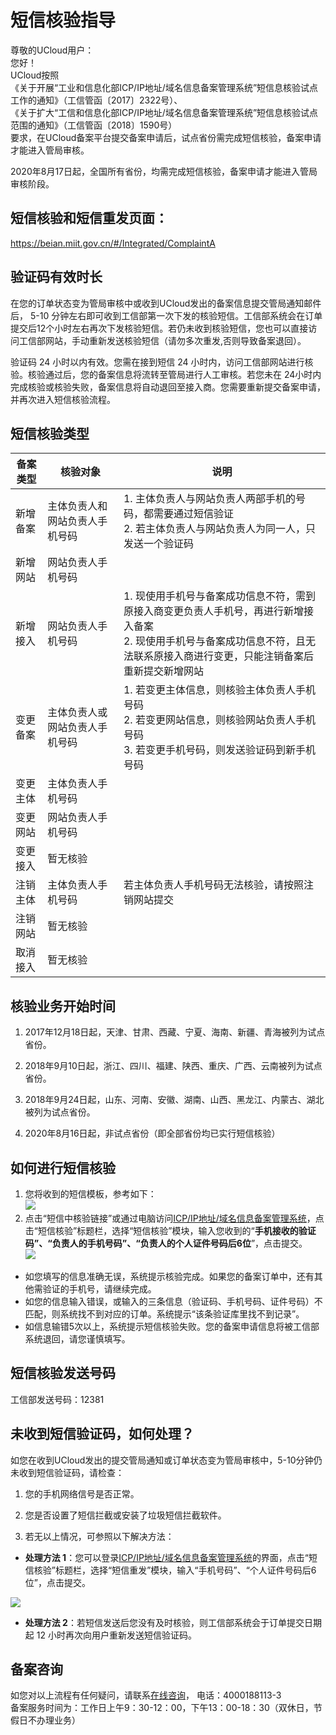 

# 短信核验指导

尊敬的UCloud用户：  
您好！  
UCloud按照  
《关于开展“工业和信息化部ICP/IP地址/域名信息备案管理系统”短信息核验试点工作的通知》（工信管函〔2017〕2322号）、  
《关于扩大“工信和信息化部ICP/IP地址/域名信息备案管理系统”短信息核验试点范围的通知》（工信管函〔2018〕1590号）  
要求，在UCloud备案平台提交备案申请后，试点省份需完成短信核验，备案申请才能进入管局审核。  

2020年8月17日起，全国所有省份，均需完成短信核验，备案申请才能进入管局审核阶段。

## 短信核验和短信重发页面：  

https://beian.miit.gov.cn/#/Integrated/ComplaintA

## 验证码有效时长  

在您的订单状态变为管局审核中或收到UCloud发出的备案信息提交管局通知邮件后， 5-10 分钟左右即可收到工信部第一次下发的核验短信。工信部系统会在订单提交后12个小时左右再次下发核验短信。若仍未收到核验短信，您也可以直接访问工信部网站，手动重新发送核验短信（请勿多次重发,否则导致备案退回）。

验证码 24 小时以内有效。您需在接到短信 24 小时内，访问工信部网站进行核验。核验通过后，您的备案信息将流转至管局进行人工审核。若您未在 24小时内完成核验或核验失败，备案信息将自动退回至接入商。您需要重新提交备案申请，并再次进入短信核验流程。  

## 短信核验类型

| 备案类型 | 核验对象                       | 说明                                                         |
| -------- | ------------------------------ | ------------------------------------------------------------ |
| 新增备案 | 主体负责人和网站负责人手机号码 | 1. 主体负责人与网站负责人两部手机的号码，都需要通过短信验证<br>2. 若主体负责人与网站负责人为同一人，只发送一个验证码 |
| 新增网站 | 网站负责人手机号码             |                                                              |
| 新增接入 | 网站负责人手机号码             | 1. 现使用手机号与备案成功信息不符，需到原接入商变更负责人手机号，再进行新增接入备案<br>2. 现使用手机号与备案成功信息不符，且无法联系原接入商进行变更，只能注销备案后重新提交新增网站 |
| 变更备案 | 主体负责人或网站负责人手机号码 | 1. 若变更主体信息，则核验主体负责人手机号码<br>2. 若变更网站信息，则核验网站负责人手机号码<br>3. 若变更手机号码，则发送验证码到新手机号码 |
| 变更主体 | 主体负责人手机号码             |                                                              |
| 变更网站 | 网站负责人手机号码             |                                                              |
| 变更接入 | 暂无核验                       |                                                              |
| 注销主体 | 主体负责人手机号码             | 若主体负责人手机号码无法核验，请按照注销网站提交             |
| 注销网站 | 暂无核验                       |                                                              |
| 取消接入 | 暂无核验                       |                                                              |

## 核验业务开始时间

1. 2017年12月18日起，天津、甘肃、西藏、宁夏、海南、新疆、青海被列为试点省份。  
2. 2018年9月10日起，浙江、四川、福建、陕西、重庆、广西、云南被列为试点省份。  

3. 2018年9月24日起，山东、河南、安徽、湖南、山西、黑龙江、内蒙古、湖北被列为试点省份。
4. 2020年8月16日起，非试点省份（即全部省份均已实行短信核验）


## 如何进行短信核验

1. 您将收到的短信模板，参考如下：  
   ![](https://static.ucloud.cn/97dbe7d5521947b3929c3bca21e9426f.png)  
2. 点击“短信中核验链接”或通过电脑访问[ICP/IP地址/域名信息备案管理系统](https://beian.miit.gov.cn)，点击“短信核验”标题栏，选择“短信核验”模块，输入您收到的“**手机接收的验证码”、“负责人的手机号码”、“负责人的个人证件号码后6位**”，点击提交。   
    ![](https://static.ucloud.cn/513e432780a3411c90430300cefa07c2.png)

* 如您填写的信息准确无误，系统提示核验完成。如果您的备案订单中，还有其他需验证的手机号，请继续完成。 
* 如您的信息输入错误，或输入的三条信息（验证码、手机号码、证件号码）不匹配，则系统找不到对应的订单。系统提示“该条验证库里找不到记录”。  
* 如信息输错5次以上，系统提示短信核验失败。您的备案申请信息将被工信部系统退回，请您谨慎填写。  
  

## 短信核验发送号码

工信部发送号码：12381


## 未收到短信验证码，如何处理？

如您在收到UCloud发出的提交管局通知或订单状态变为管局审核中，5-10分钟仍未收到短信验证码，请检查：  

1. 您的手机网络信号是否正常。  

2. 您是否设置了短信拦截或安装了垃圾短信拦截软件。

3. 若无以上情况，可参照以下解决方法： 

    

- **处理方法 1**：您可以登录[ICP/IP地址/域名信息备案管理系统](https://beian.miit.gov.cn)的界面，点击“短信核验”标题栏，选择“短信重发”模块，输入“手机号码”、“个人证件号码后6位”，点击提交。

![](https://static.ucloud.cn/aca3f59364a34c7e8a7fbeb30583457e.png)

- **处理方法 2**：若短信发送后您没有及时核验，则工信部系统会于订单提交日期起 12 小时再次向用户重新发送短信验证码。  

## **备案咨询**

如您对以上流程有任何疑问，请联系[在线咨询](https://spt.ucloud.cn/30002)， 电话：4000188113-3  
备案服务时间为：工作日上午9：30-12：00，下午13：00-18：30（双休日，节假日不办理业务）





